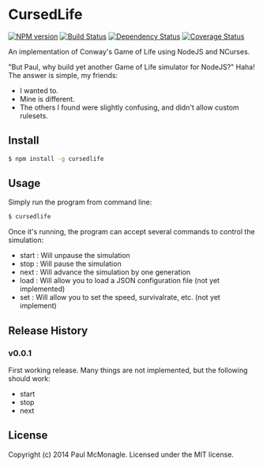 # CursedLife 
[![NPM version][npm-image]][npm-url] [![Build Status][travis-image]][travis-url] [![Dependency Status][daviddm-url]][daviddm-image] [![Coverage Status][coveralls-image]][coveralls-url]

An implementation of Conway's Game of Life using NodeJS and NCurses.

"But Paul, why build yet another Game of Life simulator for NodeJS?"
Haha! The answer is simple, my friends:
- I wanted to.
- Mine is different.
- The others I found were slightly confusing, and didn't allow custom rulesets.


## Install

```bash
$ npm install -g cursedlife
```


## Usage

Simply run the program from command line:

```bash
$ cursedlife
```
Once it's running, the program can accept several commands to control
the simulation:
- start : Will unpause the simulation
- stop  : Will pause the simulation
- next  : Will advance the simulation by one generation
- load  : Will allow you to load a JSON configuration file (not yet implemented)
- set   : Will allow you to set the speed, survivalrate, etc. (not yet implement)


## Release History

### v0.0.1
First working release. Many things are not implemented, but the following should work:
- start
- stop
- next


## License

Copyright (c) 2014 Paul McMonagle. Licensed under the MIT license.



[npm-url]: https://npmjs.org/package/cursedlife
[npm-image]: https://badge.fury.io/js/cursedlife.svg
[travis-url]: https://travis-ci.org/pmcmonagle/cursedlife
[travis-image]: https://travis-ci.org/pmcmonagle/cursedlife.svg?branch=master
[daviddm-url]: https://david-dm.org/pmcmonagle/cursedlife.svg?theme=shields.io
[daviddm-image]: https://david-dm.org/pmcmonagle/cursedlife
[coveralls-url]: https://coveralls.io/r/pmcmonagle/cursedlife
[coveralls-image]: https://coveralls.io/repos/pmcmonagle/cursedlife/badge.png
